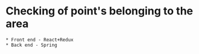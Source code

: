 # Checking of point's belonging to the area  
    * Front end - React+Redux  
    * Back end - Spring  
